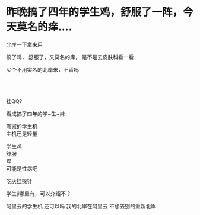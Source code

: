 # 昨晚搞了四年的学生鸡，舒服了一阵，今天莫名的痒....


北岸一下拿来用<img src="static/image/smiley/default/lol.gif" smilieid="12" border="0" alt="" />

搞了鸡， 舒服了，又莫名的痒， 是不是去皮肤科看一看

买个不用实名的北岸米，不香吗<br />
<br />
<br />
​​​​​​​

挂QQ?

看成搞了四年的学~生~妹

哪家的学生机<br />
主机还是轻量

学生鸡<br />
舒服<br />
痒<br />
可能是性病吧<img src="static/image/smiley/default/lol.gif" smilieid="12" border="0" alt="" /><img src="static/image/smiley/default/lol.gif" smilieid="12" border="0" alt="" />

吃灰挂探针

学生ji哪里有，可以介绍不？<img src="static/image/smiley/yct/007.gif" smilieid="46" border="0" alt="" />

阿里云的学生机 还可以吗 我的北岸在阿里云 不想去别的重新北岸
